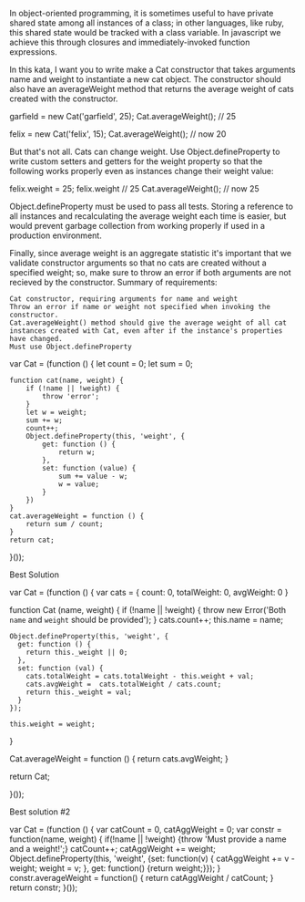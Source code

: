 In object-oriented programming, it is sometimes useful to have private shared state among all instances of a class; in other languages, like ruby, this shared state would be tracked with a class variable. In javascript we achieve this through closures and immediately-invoked function expressions.

In this kata, I want you to write make a Cat constructor that takes arguments name and weight to instantiate a new cat object. The constructor should also have an averageWeight method that returns the average weight of cats created with the constructor.

garfield = new Cat('garfield', 25);
Cat.averageWeight(); // 25

felix = new Cat('felix', 15);
Cat.averageWeight();   // now 20

But that's not all. Cats can change weight. Use Object.defineProperty to write custom setters and getters for the weight property so that the following works properly even as instances change their weight value:

felix.weight = 25;
felix.weight // 25
Cat.averageWeight(); // now 25

Object.defineProperty must be used to pass all tests. Storing a reference to all instances and recalculating the average weight each time is easier, but would prevent garbage collection from working properly if used in a production environment.

Finally, since average weight is an aggregate statistic it's important that we validate constructor arguments so that no cats are created without a specified weight; so, make sure to throw an error if both arguments are not recieved by the constructor.
Summary of requirements:

    Cat constructor, requiring arguments for name and weight
    Throw an error if name or weight not specified when invoking the constructor.
    Cat.averageWeight() method should give the average weight of all cat instances created with Cat, even after if the instance's properties have changed.
    Must use Object.defineProperty



var Cat = (function () {
    let count = 0;
    let sum = 0;

    function cat(name, weight) {
        if (!name || !weight) {
            throw 'error';
        }
        let w = weight;
        sum += w;
        count++;
        Object.defineProperty(this, 'weight', {
            get: function () {
                return w;
            },
            set: function (value) {
                sum += value - w;
                w = value;
            }
        })
    }
    cat.averageWeight = function () {
        return sum / count;
    }
    return cat;
}());

Best Solution

var Cat = (function () {
  var cats = {
    count: 0,
    totalWeight: 0,
    avgWeight: 0
  }
  
  function Cat (name, weight) {
    if (!name || !weight) {
      throw new Error('Both `name` and `weight` should be provided');
    }
    cats.count++;
    this.name = name;

    Object.defineProperty(this, 'weight', {
      get: function () {
        return this._weight || 0;
      },
      set: function (val) {
        cats.totalWeight = cats.totalWeight - this.weight + val;
        cats.avgWeight =  cats.totalWeight / cats.count;
        return this._weight = val;
      }
    });

    this.weight = weight;
  }
  
  Cat.averageWeight = function () {
    return cats.avgWeight;
  }
  
  return Cat;
  
}());

Best solution #2

var Cat = (function () {
  var catCount = 0, catAggWeight = 0;
  var constr = function(name, weight) {
    if(!name || !weight) {throw 'Must provide a name and a weight!';}
    catCount++;
    catAggWeight += weight;
    Object.defineProperty(this, 'weight', {set: function(v) {
      catAggWeight += v - weight;
      weight = v;
    }, get: function() {return weight;}});
  }
  constr.averageWeight = function() {
    return catAggWeight / catCount;
  }
  return constr;
}());